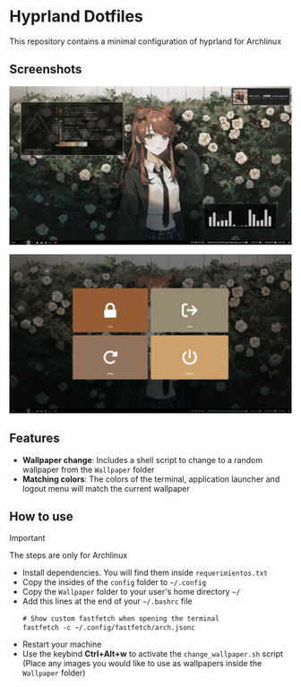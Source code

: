 # Hyprland Dotfiles

This repository contains a minimal configuration of hyprland for Archlinux

## Screenshots

![Desktop](/Screenshots/desktop.png)

![Wlogout](/Screenshots/wlogout.png)

## Features

- **Wallpaper change**: Includes a shell script to change to a random wallpaper from the ```Wallpaper``` folder
- **Matching colors**: The colors of the terminal, application launcher and logout menu will match the current wallpaper

## How to use

> [!IMPORTANT]
> The steps are only for Archlinux
- Install dependencies. You will find them inside  ```requerimientos.txt```
- Copy the insides of the ```config``` folder to ```~/.config```
- Copy the ```Wallpaper``` folder to your user's home directory ```~/```
- Add this lines at the end of your ```~/.bashrc``` file
  ```
  # Show custom fastfetch when opening the terminal
  fastfetch -c ~/.config/fastfetch/arch.jsonc
  ```
- Restart your machine
- Use the keybind __Ctrl+Alt+w__ to activate the ```change_wallpaper.sh``` script (Place any images you would like to use as wallpapers inside the ```Wallpaper``` folder)
